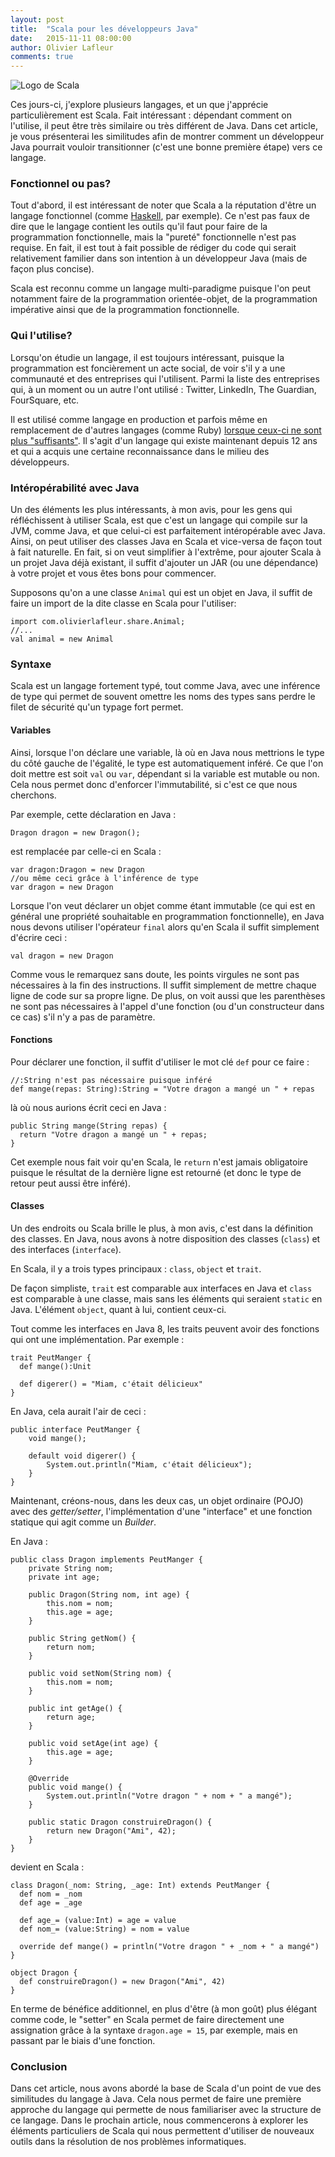```yaml
---
layout: post
title:  "Scala pour les développeurs Java"
date:   2015-11-11 08:00:00
author: Olivier Lafleur
comments: true
---
```


![Logo de Scala](/images/header-scala.png)

Ces jours-ci, j'explore plusieurs langages, et un que j'apprécie particulièrement
est Scala. Fait intéressant : dépendant comment on l'utilise, il peut être très
similaire ou très différent de Java. Dans cet article, je vous présenterai les
similitudes afin de montrer comment un développeur Java pourrait vouloir
transitionner (c'est une bonne première étape) vers ce langage.

### Fonctionnel ou pas?
Tout d'abord, il est intéressant de noter que Scala a la réputation d'être un
langage fonctionnel (comme [Haskell](https://www.haskell.org), par exemple).
Ce n'est pas faux de dire que le langage contient les outils qu'il faut pour faire de la programmation
fonctionnelle, mais la "pureté" fonctionnelle n'est pas requise. En fait, il
est tout à fait possible de rédiger du code qui serait relativement familier dans son intention
à un développeur Java (mais de façon plus concise).

Scala est reconnu comme un langage multi-paradigme puisque l'on peut notamment faire de la programmation
orientée-objet, de la programmation impérative ainsi que de la programmation
fonctionnelle.

### Qui l'utilise?
Lorsqu'on étudie un langage, il est toujours intéressant, puisque la programmation
est foncièrement un acte social, de voir s'il y a une communauté et des
entreprises qui l'utilisent. Parmi la liste des entreprises qui, à un moment
ou un autre l'ont utilisé : Twitter, LinkedIn, The Guardian, FourSquare, etc.

Il est utilisé comme langage en production et parfois même en remplacement
de d'autres langages (comme Ruby)
[lorsque ceux-ci ne sont plus "suffisants"](https://www.quora.com/Why-did-twitter-move-away-from-Ruby-on-Rails/answer/Benjamin-Darfler).
Il s'agit d'un langage qui existe
maintenant depuis 12 ans et qui a acquis une certaine reconnaissance dans le
milieu des développeurs.

### Intéropérabilité avec Java
Un des éléments les plus intéressants, à mon avis, pour les gens qui réfléchissent à utiliser
Scala, est que c'est un langage qui compile sur la JVM, comme Java, et que celui-ci
est parfaitement intéropérable avec Java. Ainsi, on peut utiliser des classes
Java en Scala et vice-versa de façon tout à fait naturelle. En fait, si on
veut simplifier à l'extrême, pour ajouter Scala à un projet Java déjà existant,
il suffit d'ajouter un JAR (ou une dépendance) à votre projet et vous
êtes bons pour commencer.

Supposons qu'on a une classe `Animal` qui est un objet en Java, il suffit de
faire un import de la dite classe en Scala pour l'utiliser:

<pre><code class="scala">import com.olivierlafleur.share.Animal;
//...
val animal = new Animal
</code></pre>

### Syntaxe
Scala est un langage fortement typé, tout comme Java, avec une inférence de type
qui permet de souvent omettre les noms des types sans perdre le filet de sécurité qu'un
typage fort permet.

#### Variables
Ainsi, lorsque l'on déclare une variable, là où en Java nous mettrions le type
du côté gauche de l'égalité, le type est automatiquement inféré. Ce que l'on doit
mettre est soit `val` ou `var`, dépendant si la variable est mutable ou non.
Cela nous permet donc d'enforcer l'immutabilité, si c'est ce que nous cherchons.

Par exemple, cette déclaration en Java :
<pre><code class="java">Dragon dragon = new Dragon();
</code></pre>
est remplacée par celle-ci en Scala :
<pre><code class="scala">var dragon:Dragon = new Dragon
//ou même ceci grâce à l'inférence de type
var dragon = new Dragon
</code></pre>

Lorsque l'on veut déclarer un objet comme étant immutable (ce qui est en
général une propriété souhaitable en programmation fonctionnelle), en Java
nous devons utiliser l'opérateur `final` alors qu'en Scala il suffit simplement
d'écrire ceci :
<pre><code class="scala">val dragon = new Dragon
</code></pre>

Comme vous le remarquez sans doute, les points virgules ne sont pas nécessaires
à la fin des instructions. Il suffit simplement de mettre chaque ligne de code
sur sa propre ligne. De plus, on voit aussi que les parenthèses ne sont pas
nécessaires à l'appel d'une fonction (ou d'un constructeur dans ce cas) s'il
n'y a pas de paramètre.

#### Fonctions
Pour déclarer une fonction, il suffit d'utiliser le mot clé `def` pour ce faire :
<pre><code class="scala">//:String n'est pas nécessaire puisque inféré
def mange(repas: String):String = "Votre dragon a mangé un " + repas
</code></pre>

là où nous aurions écrit ceci en Java :
<pre><code class="java">public String mange(String repas) {
  return "Votre dragon a mangé un " + repas;
}
</code></pre>

Cet exemple nous fait voir qu'en Scala, le `return` n'est jamais obligatoire
puisque le résultat de la dernière ligne est retourné (et donc le type de retour
  peut aussi être inféré).

#### Classes
Un des endroits ou Scala brille le plus, à mon avis, c'est dans la définition des
classes. En Java, nous avons à notre disposition des classes (`class`) et des
interfaces (`interface`).

En Scala, il y a trois types principaux : `class`, `object` et `trait`.

De façon simpliste, `trait` est comparable aux interfaces en Java et `class`
est comparable à une classe,
mais sans les éléments qui seraient `static` en Java. L'élément `object`, quant
à lui, contient ceux-ci.

Tout comme les interfaces en Java 8, les traits peuvent avoir des fonctions qui
ont une implémentation. Par exemple :
<pre><code class="scala">trait PeutManger {
  def mange():Unit

  def digerer() = "Miam, c'était délicieux"
}
</code></pre>

En Java, cela aurait l'air de ceci :
<pre><code class="java">public interface PeutManger {
    void mange();

    default void digerer() {
        System.out.println("Miam, c'était délicieux");
    }
}
</code></pre>

Maintenant, créons-nous, dans les deux cas, un objet ordinaire (POJO) avec des
*getter/setter*, l'implémentation d'une "interface" et une fonction statique
qui agit comme un *Builder*.

En Java :
<pre><code class="java">public class Dragon implements PeutManger {
    private String nom;
    private int age;

    public Dragon(String nom, int age) {
        this.nom = nom;
        this.age = age;
    }

    public String getNom() {
        return nom;
    }

    public void setNom(String nom) {
        this.nom = nom;
    }

    public int getAge() {
        return age;
    }

    public void setAge(int age) {
        this.age = age;
    }

    @Override
    public void mange() {
        System.out.println("Votre dragon " + nom + " a mangé");
    }

    public static Dragon construireDragon() {
        return new Dragon("Ami", 42);
    }
}
</code></pre>

devient en Scala :

<pre><code class="scala">class Dragon(_nom: String, _age: Int) extends PeutManger {
  def nom = _nom
  def age = _age

  def age_= (value:Int) = age = value
  def nom_= (value:String) = nom = value

  override def mange() = println("Votre dragon " + _nom + " a mangé")
}

object Dragon {
  def construireDragon() = new Dragon("Ami", 42)
}
</code></pre>

En terme de bénéfice additionnel, en plus d'être (à mon goût) plus élégant comme
code, le "setter" en Scala permet de faire directement une assignation grâce à
la syntaxe `dragon.age = 15`, par exemple, mais en passant par le biais d'une
fonction.

### Conclusion
Dans cet article, nous avons abordé la base de Scala d'un point de vue des
similitudes du langage à Java. Cela nous permet de faire une première approche
du langage qui permette de nous familiariser avec la structure de ce langage.
Dans le prochain article, nous commencerons à explorer les éléments particuliers
de Scala qui nous permettent d'utiliser de nouveaux outils dans la résolution
de nos problèmes informatiques.

